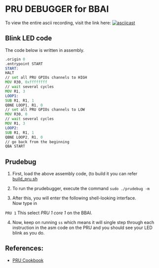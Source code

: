 # PRU DEBUGGER for BBAI

To view the entire ascii recording, visit the link here: [![asciicast](https://asciinema.org/a/iWYYdN1lhp1fB27fv6ze2DMix.svg)](https://asciinema.org/a/iWYYdN1lhp1fB27fv6ze2DMix)

## Blink LED code

The code below is written in assembly.

```asm
.origin 0
.entrypoint START
START:
HALT
// set all PRU GPIOs channels to HIGH
MOV R30, 0xffffffff
// wait several cycles
MOV R1, 3
LOOP1:
SUB R1, R1, 1
QBNE LOOP1, R1, 0
// set all PRU GPIOs channels to LOW
MOV R30, 0
// wait several cycles
MOV R1, 3
LOOP2:
SUB R1, R1, 1
QBNE LOOP2, R1, 0
// go back from the beginning
QBA START
```

## Prudebug

1. First, load the above assembly code, (to build it you can refer [build_pru.sh](https://gist.github.com/DhruvaG2000/eccbb9ee60c014dafc366555230f326d)

2. To run the prudebugger, execute the command `sudo ./prudebug -m`

3. After this, you will enter the following shell-looking interface. <br>
Now type in 

`PRU 1`
This select _PRU 1 core 1_ on the BBAI.


4. Now, keep on running `ss` which means it will single step through each instruction in the asm code on the PRU and you should see your LED blink as you do.

## References:

* [PRU Cookbook](https://markayoder.github.io/PRUCookbook/04debug/debug.html#debug_prudebug)
